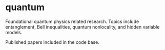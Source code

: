 # quantum
Foundational quantum physics related research. Topics include entanglement, Bell inequalities, quantum nonlocality, and hidden variable models.

Published papers included in the code base.
